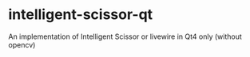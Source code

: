 # intelligent-scissor-qt
An implementation of Intelligent Scissor or livewire in Qt4 only (without opencv)
